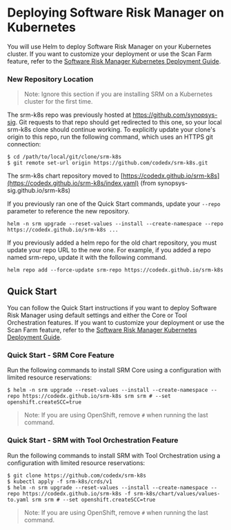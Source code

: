 # Deploying Software Risk Manager on Kubernetes

You will use Helm to deploy Software Risk Manager on your Kubernetes cluster. If you want to customize your deployment or use the Scan Farm feature, refer to the [Software Risk Manager Kubernetes Deployment Guide](docs/DeploymentGuide.md).

### New Repository Location

>Note: Ignore this section if you are installing SRM on a Kubernetes cluster for the first time.

The srm-k8s repo was previously hosted at https://github.com/synopsys-sig. Git requests to that repo should get redirected to this one, so your local srm-k8s clone should continue working. To explicitly update your clone's origin to this repo, run the following command, which uses an HTTPS git connection:

```
$ cd /path/to/local/git/clone/srm-k8s
$ git remote set-url origin https://github.com/codedx/srm-k8s.git
```

The srm-k8s chart repository moved to [https://codedx.github.io/srm-k8s](https://codedx.github.io/srm-k8s/index.yaml) (from synopsys-sig.github.io/srm-k8s)

If you previously ran one of the Quick Start commands, update your `--repo` parameter to reference the new repository.

```
helm -n srm upgrade --reset-values --install --create-namespace --repo https://codedx.github.io/srm-k8s ...
```

If you previously added a helm repo for the old chart repository, you must update your repo URL to the new one. For example, if you added a repo named srm-repo, update it with the following command.

```
helm repo add --force-update srm-repo https://codedx.github.io/srm-k8s
```

## Quick Start

You can follow the Quick Start instructions if you want to deploy Software Risk Manager using default settings and either the Core or Tool Orchestration features. If you want to customize your deployment or use the Scan Farm feature, refer to the [Software Risk Manager Kubernetes Deployment Guide](docs/DeploymentGuide.md).

### Quick Start - SRM Core Feature

Run the following commands to install SRM Core using a configuration with limited resource reservations:

```
$ helm -n srm upgrade --reset-values --install --create-namespace --repo https://codedx.github.io/srm-k8s srm srm # --set openshift.createSCC=true
```

>Note: If you are using OpenShift, remove `#` when running the last command.

### Quick Start - SRM with Tool Orchestration Feature

Run the following commands to install SRM with Tool Orchestration using a configuration with limited resource reservations:

```
$ git clone https://github.com/codedx/srm-k8s
$ kubectl apply -f srm-k8s/crds/v1
$ helm -n srm upgrade --reset-values --install --create-namespace --repo https://codedx.github.io/srm-k8s -f srm-k8s/chart/values/values-to.yaml srm srm # --set openshift.createSCC=true
```

>Note: If you are using OpenShift, remove `#` when running the last command.
